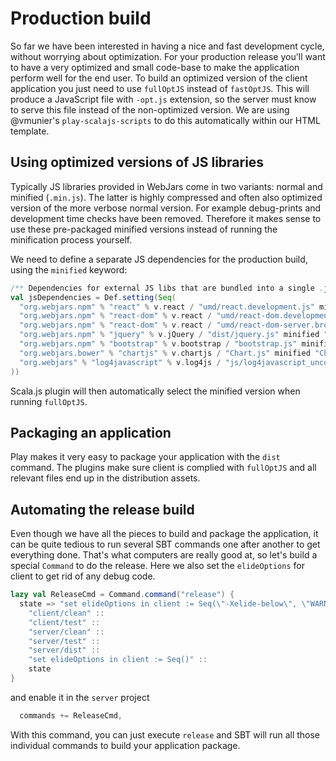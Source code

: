 # Production build

So far we have been interested in having a nice and fast development cycle, without worrying about optimization. For your production release you'll want
to have a very optimized and small code-base to make the application perform well for the end user. To build an optimized version of the client application
you just need to use `fullOptJS` instead of `fastOptJS`. This will produce a JavaScript file with `-opt.js` extension, so the server must know to serve
this file instead of the non-optimized version. We are using @vmunier's `play-scalajs-scripts` to do this automatically within our HTML template.

## Using optimized versions of JS libraries

Typically JS libraries provided in WebJars come in two variants: normal and minified (`.min.js`). The latter is highly compressed and often also optimized
version of the more verbose normal version. For example debug-prints and development time checks have been removed. Therefore it makes sense to use these
pre-packaged minified versions instead of running the minification process yourself.

We need to define a separate JS dependencies for the production build, using the `minified` keyword:

```scala
/** Dependencies for external JS libs that are bundled into a single .js file according to dependency order */
val jsDependencies = Def.setting(Seq(
  "org.webjars.npm" % "react" % v.react / "umd/react.development.js" minified "umd/react.production.min.js" commonJSName "React",
  "org.webjars.npm" % "react-dom" % v.react / "umd/react-dom.development.js" minified "umd/react-dom.production.min.js" dependsOn "umd/react.development.js" commonJSName "ReactDOM",
  "org.webjars.npm" % "react-dom" % v.react / "umd/react-dom-server.browser.development.js" minified "umd/react-dom-server.browser.production.min.js" dependsOn "umd/react-dom.development.js" commonJSName "ReactDOMServer",
  "org.webjars.npm" % "jquery" % v.jQuery / "dist/jquery.js" minified "jquery.min.js",
  "org.webjars.npm" % "bootstrap" % v.bootstrap / "bootstrap.js" minified "bootstrap.min.js" dependsOn "dist/jquery.js",
  "org.webjars.bower" % "chartjs" % v.chartjs / "Chart.js" minified "Chart.min.js",
  "org.webjars" % "log4javascript" % v.log4js / "js/log4javascript_uncompressed.js" minified "js/log4javascript.js"
))
```

Scala.js plugin will then automatically select the minified version when running `fullOptJS`.

## Packaging an application

Play makes it very easy to package your application with the `dist` command. The plugins make sure client is complied with `fullOptJS` and all
relevant files end up in the distribution assets.

## Automating the release build

Even though we have all the pieces to build and package the application, it can be quite tedious to run several SBT commands one after another
to get everything done. That's what computers are really good at, so let's build a special `Command` to do the release. Here we also set
the `elideOptions` for client to get rid of any debug code.

```scala
lazy val ReleaseCmd = Command.command("release") {
  state => "set elideOptions in client := Seq(\"-Xelide-below\", \"WARNING\")" ::
    "client/clean" ::
    "client/test" ::
    "server/clean" ::
    "server/test" ::
    "server/dist" ::
    "set elideOptions in client := Seq()" ::
    state
}
```

and enable it in the `server` project

```scala
  commands += ReleaseCmd,
```

With this command, you can just execute `release` and SBT will run all those individual commands to build your application package.
